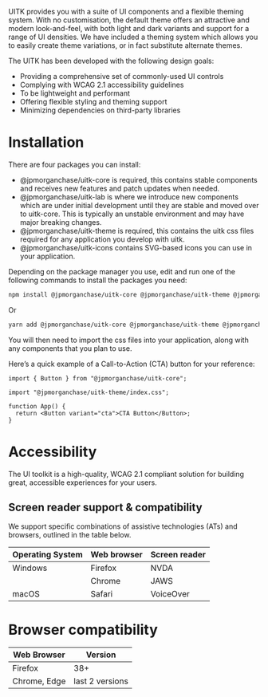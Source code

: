 UITK provides you with a suite of UI components and a flexible theming system. With no customisation, the default theme offers an attractive and modern look-and-feel, with both light and dark variants and support for a range of UI densities. 
We have included a theming system which allows you to easily create theme variations, or in fact substitute alternate themes. 

The UITK has been developed with the following design goals:
- Providing a comprehensive set of commonly-used UI controls
- Complying with WCAG 2.1 accessibility guidelines
- To be lightweight and performant
- Offering flexible styling and theming support
- Minimizing dependencies on third-party libraries

# Installation

There are four packages you can install:

-   @jpmorganchase/uitk-core is required, this contains stable components and receives
    new features and patch updates when needed.
-   @jpmorganchase/uitk-lab is where we introduce new components which are under initial development until they are stable and moved over to uitk-core. This is typically an unstable environment and may have major breaking changes.
-   @jpmorganchase/uitk-theme is required, this contains the uitk css files required
    for any application you develop with uitk.
-   @jpmorganchase/uitk-icons contains SVG-based icons you can use in your
    application.

Depending on the package manager you use, edit and run one of the following commands to install the packages you need:

```sh
npm install @jpmorganchase/uitk-core @jpmorganchase/uitk-theme @jpmorganchase/uitk-lab @jpmorganchase/uitk-icons
```
Or

```sh
yarn add @jpmorganchase/uitk-core @jpmorganchase/uitk-theme @jpmorganchase/uitk-lab @jpmorganchase/uitk-icons
```
You will then need to import the css files into your application, along with any components that you plan to use. 

Here’s a quick example of a Call-to-Action (CTA) button for your reference:

```JSX
import { Button } from "@jpmorganchase/uitk-core";

import "@jpmorganchase/uitk-theme/index.css";

function App() {
  return <Button variant="cta">CTA Button</Button>;
} 
```

# Accessibility

The UI toolkit is a high-quality, WCAG 2.1 compliant solution for building great, accessible experiences for your users.

## Screen reader support & compatibility

We support specific combinations of assistive technologies (ATs) and
browsers, outlined in the table below.

| Operating System | Web browser | Screen reader |
|----------------|------------|--------------|
| Windows | Firefox | NVDA |
|| Chrome | JAWS |
| macOS | Safari | VoiceOver |

# Browser compatibility

| Web Browser | Version |
|-------------|---------|
| Firefox | 38+ |
| Chrome, Edge | last 2 versions |

